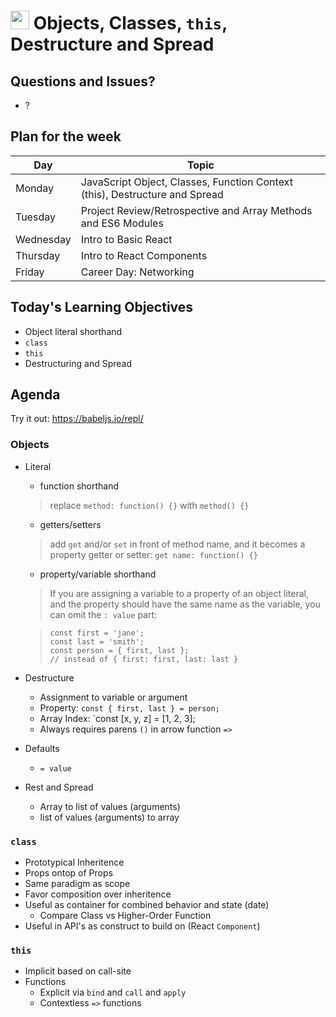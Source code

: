 <img src="https://cloud.githubusercontent.com/assets/478864/22186847/68223ce6-e0b1-11e6-8a62-0e3edc96725e.png" width=30> Objects, Classes, `this`, Destructure and Spread
===

## Questions and Issues?

* ?

## Plan for the week

Day|Topic
---|---
Monday|JavaScript Object, Classes, Function Context (this), Destructure and Spread
Tuesday|Project Review/Retrospective and Array Methods and ES6 Modules
Wednesday|Intro to Basic React
Thursday|Intro to React Components
Friday|Career Day: Networking

## Today's Learning Objectives

* Object literal shorthand
* `class`
* `this`
* Destructuring and Spread

## Agenda

Try it out: https://babeljs.io/repl/

### Objects
* Literal
	* function shorthand
	> replace `method: function() {}` with `method() {}`

	* getters/setters
	> add `get` and/or `set` in front of method name, and it becomes a
	> property getter or setter:
	> `get name: function() {}`

	* property/variable shorthand
	> If you are assigning a variable to a property of an object literal,
	> and the property should have the same name as the variable, you can omit
	> the `: value` part:
	
	> ```
	> const first = 'jane';
	> const last = 'smith';
	> const person = { first, last }; 
	> // instead of { first: first, last: last }
	> ```

* Destructure
	* Assignment to variable or argument
	* Property: `const { first, last } = person;`
	* Array Index: `const [x, y, z] = [1, 2, 3];
	* Always requires parens `()` in arrow function `=>`

* Defaults
	* `= value`

* Rest and Spread
	* Array to list of values (arguments)
	* list of values (arguments) to array

### `class`

* Prototypical Inheritence
* Props ontop of Props
* Same paradigm as scope
* Favor composition over inheritence
* Useful as container for combined behavior and state (date)
	* Compare Class vs Higher-Order Function
* Useful in API's as construct to build on (React `Component`)

### `this`
* Implicit based on call-site
* Functions
	* Explicit via `bind` and `call` and `apply`
	* Contextless `=>` functions